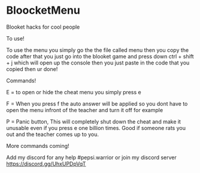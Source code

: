 # BloocketMenu
Blooket hacks for cool people

To use!

To use the menu you simply go the the file called menu then you copy the code after that you just go into the blooket game and press down ctrl + shift + j which will open up the console then you just paste in the code that you copied then ur done!

Commands!

E = to open or hide the cheat menu you simply press e 

F = When you press f the auto answer will be applied so you dont have to open the menu infront of the teacher and turn it off for example

P = Panic button, This will completely shut down the cheat and make it unusable even if you press e one billion times. Good if someone rats you out and the teacher comes up to you.

More commands coming!


Add my discord for any help #pepsi.warrior or join my discord server https://discord.gg/UhxUPDpVqT
